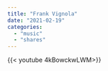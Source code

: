 ```yaml
---
title: "Frank Vignola"
date: "2021-02-19"
categories:
  - "music"
  - "shares"
---
```


<div style="width: 70vw;">{{< youtube 4kBowckwLWM>}}</div>
